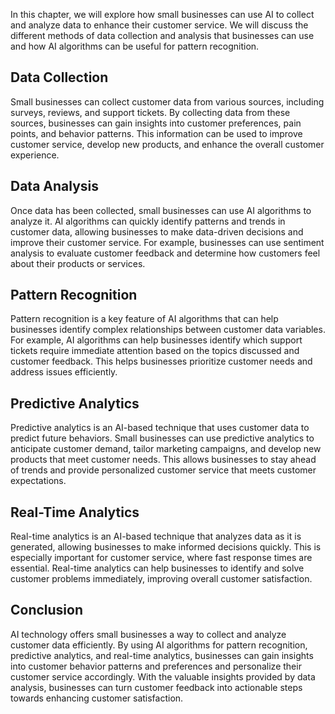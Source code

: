 

In this chapter, we will explore how small businesses can use AI to collect and analyze data to enhance their customer service. We will discuss the different methods of data collection and analysis that businesses can use and how AI algorithms can be useful for pattern recognition.

Data Collection
---------------

Small businesses can collect customer data from various sources, including surveys, reviews, and support tickets. By collecting data from these sources, businesses can gain insights into customer preferences, pain points, and behavior patterns. This information can be used to improve customer service, develop new products, and enhance the overall customer experience.

Data Analysis
-------------

Once data has been collected, small businesses can use AI algorithms to analyze it. AI algorithms can quickly identify patterns and trends in customer data, allowing businesses to make data-driven decisions and improve their customer service. For example, businesses can use sentiment analysis to evaluate customer feedback and determine how customers feel about their products or services.

Pattern Recognition
-------------------

Pattern recognition is a key feature of AI algorithms that can help businesses identify complex relationships between customer data variables. For example, AI algorithms can help businesses identify which support tickets require immediate attention based on the topics discussed and customer feedback. This helps businesses prioritize customer needs and address issues efficiently.

Predictive Analytics
--------------------

Predictive analytics is an AI-based technique that uses customer data to predict future behaviors. Small businesses can use predictive analytics to anticipate customer demand, tailor marketing campaigns, and develop new products that meet customer needs. This allows businesses to stay ahead of trends and provide personalized customer service that meets customer expectations.

Real-Time Analytics
-------------------

Real-time analytics is an AI-based technique that analyzes data as it is generated, allowing businesses to make informed decisions quickly. This is especially important for customer service, where fast response times are essential. Real-time analytics can help businesses to identify and solve customer problems immediately, improving overall customer satisfaction.

Conclusion
----------

AI technology offers small businesses a way to collect and analyze customer data efficiently. By using AI algorithms for pattern recognition, predictive analytics, and real-time analytics, businesses can gain insights into customer behavior patterns and preferences and personalize their customer service accordingly. With the valuable insights provided by data analysis, businesses can turn customer feedback into actionable steps towards enhancing customer satisfaction.
